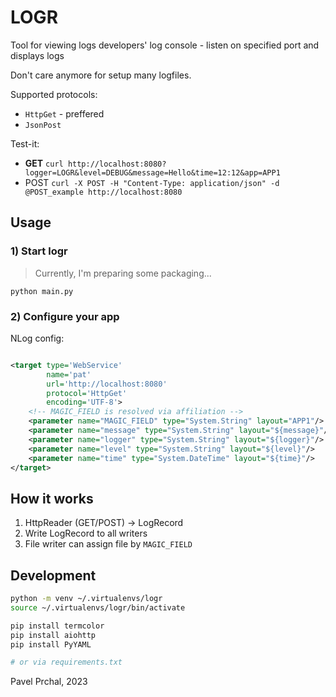 # LOGR

Tool for viewing logs
developers' log console - listen on specified port and displays logs

Don't care anymore for setup many logfiles.

Supported protocols:

* `HttpGet` - preffered
* `JsonPost`

Test-it:

* **GET** `curl http://localhost:8080?logger=LOGR&level=DEBUG&message=Hello&time=12:12&app=APP1`
* POST `curl -X POST -H "Content-Type: application/json" -d @POST_example http://localhost:8080`

## Usage

### 1) Start logr

> Currently, I'm preparing some packaging...

`python main.py`

### 2) Configure your app

NLog config:

```xml

<target type='WebService'
        name='pat'
        url='http://localhost:8080'
        protocol='HttpGet'
        encoding='UTF-8'>
    <!-- MAGIC_FIELD is resolved via affiliation -->
    <parameter name="MAGIC_FIELD" type="System.String" layout="APP1"/>
    <parameter name="message" type="System.String" layout="${message}"/>
    <parameter name="logger" type="System.String" layout="${logger}"/>
    <parameter name="level" type="System.String" layout="${level}"/>
    <parameter name="time" type="System.DateTime" layout="${time}"/>
</target>
```

## How it works

1. HttpReader (GET/POST) -> LogRecord
2. Write LogRecord to all writers
3. File writer can assign file by `MAGIC_FIELD`

## Development

```sh
python -m venv ~/.virtualenvs/logr
source ~/.virtualenvs/logr/bin/activate

pip install termcolor
pip install aiohttp
pip install PyYAML

# or via requirements.txt
```

Pavel Prchal, 2023
